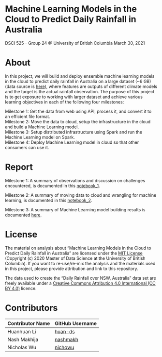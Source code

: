 Machine Learning Models in the Cloud to Predict Daily Rainfall in
Australia
================
DSCI 525 - Group 24 @ University of British Columbia
March 30, 2021

# About

In this project, we will build and deploy ensemble machine learning
models in the cloud to predict daily rainfall in Australia on a large
dataset (\~6 GB) (data source is
[here](https://figshare.com/articles/dataset/Daily_rainfall_over_NSW_Australia/14096681)),
where features are outputs of different climate models and the target is
the actual rainfall observation. The purpose of this project is to get
exposure to working with larger dataset and achieve various learning
objectives in each of the following four milestones:

Milestone 1: Get the data from web using API, process it, and convert it
to an efficient file format.  
Milestone 2: Move the data to cloud, setup the infrastructure in the
cloud and build a Machine Learning model.  
Milestone 3: Setup distributed infrastructure using Spark and run the
Machine Learning model on Spark.  
Milestone 4: Deploy Machine Learning model in cloud so that other
consumers can use it.

# Report

Milestone 1: A summary of observations and discussion on challenges
encountered, is documented in this
[notebook_1](notebooks/rainfall_eda.ipynb).

Milestone 2: A summary of moving data to cloud and wrangling for 
machine learning, is documented in this
[notebook_2](notebooks/milestone_2.ipynb).

Milestone 3: A summary of Machine Learning model building results 
is documented [here](notebooks/milestone3/).

# License

The material on analysis about “Machine Learning Models in the Cloud to
Predict Daily Rainfall in Australia” are licensed under the [MIT
License](https://github.com/git/git-scm.com/blob/main/MIT-LICENSE.txt)
(Copyright (c) 2020 Master of Data Science at the University of British
Columbia). If you want to re-use/re-mix the analysis and the materials
used in this project, please provide attribution and link to this
repository.

The data used to create the “Daily Rainfall over NSW, Australia” data
set are freely available under a [Creative Commons Attribution 4.0
International (CC BY 4.0)](https://creativecommons.org/licenses/by/4.0/)
licence.

# Contributors

| Contributor Name | GitHub Username                         |
|------------------|-----------------------------------------|
| Huanhuan Li      | [huan-ds](https://github.com/huan-ds)   |
| Nash Makhija     | [nashmakh](https://github.com/nashmakh) |
| Nicholas Wu      | [nichowu](https://github.com/nichowu)   |
